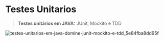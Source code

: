 # Testes Unitarios
> **Testes unitários em JAVA:** JUnit, Mockito e TDD

![testes-unitarios-em-java-domine-junit-mockito-e-tdd_5e84fba8dd95f](https://user-images.githubusercontent.com/7306453/84102382-a9872500-a9e6-11ea-9a81-b422452d944e.jpeg)
